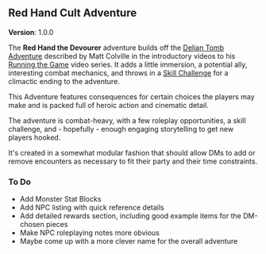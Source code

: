 ## Red Hand Cult Adventure

**Version**: 1.0.0

The **Red Hand the Devourer** adventure builds off the [Delian Tomb Adventure](https://youtu.be/zTD2RZz6mlo) described by Matt Colville in the introductory videos to his [Running the Game](https://www.youtube.com/playlist?list=PLlUk42GiU2guNzWBzxn7hs8MaV7ELLCP_) video series. It adds a little immersion, a potential ally, interesting combat mechanics, and throws in a [Skill Challenge](https://youtu.be/GvOeqDpkBm8) for a climactic ending to the adventure.

This Adventure features consequences for certain choices the players may make and is packed full of heroic action and cinematic detail.

The adventure is combat-heavy, with a few roleplay opportunities, a skill challenge, and - hopefully - enough engaging storytelling to get new players hooked.

It's created in a somewhat modular fashion that should allow DMs to add or remove encounters as necessary to fit their party and their time constraints.

### To Do

- Add Monster Stat Blocks
- Add NPC listing with quick reference details
- Add detailed rewards section, including good example items for the DM-chosen pieces
- Make NPC roleplaying notes more obvious
- Maybe come up with a more clever name for the overall adventure